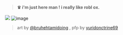  > #### ♛  i'm just here man ! i really like robl ox.
 
 ![](https://komarev.com/ghpvc/?username=deathoffatality&color=e0cb0d)
 ![image](https://github.com/user-attachments/assets/9d49f639-5a0e-4754-9353-1058dd4c670f)

 > art by [@bruhehtamidoing](https://x.com/bruhehtamidoing/status/1934539309983601060?s=61) , pfp by [yuridonctrine69](https://x.com/yuridoctrine69/status/1937245526501855289?s=61)
